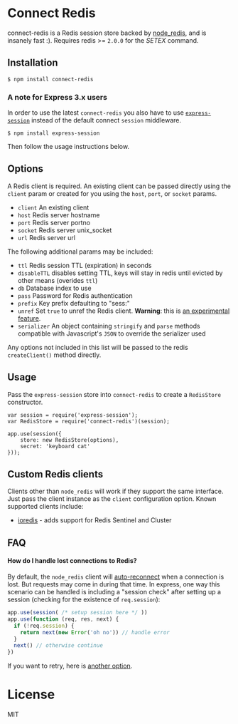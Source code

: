 # Connect Redis

connect-redis is a Redis session store backed by [node_redis](http://github.com/mranney/node_redis), and is insanely fast :). Requires redis >= `2.0.0` for the _SETEX_ command.

## Installation

    $ npm install connect-redis

### A note for Express 3.x users

In order to use the latest `connect-redis` you also have to use [`express-session`](https://github.com/expressjs/session) instead of the default connect `session` middleware.

    $ npm install express-session

Then follow the usage instructions below.

## Options

  A Redis client is required.  An existing client can be passed directly using the `client` param or created for you using the `host`, `port`, or `socket` params.
  - `client` An existing client
  - `host` Redis server hostname
  - `port` Redis server portno
  - `socket` Redis server unix_socket
  - `url` Redis server url

The following additional params may be included:

  - `ttl` Redis session TTL (expiration) in seconds
  - `disableTTL` disables setting TTL, keys will stay in redis until evicted by other means (overides `ttl`)
  - `db` Database index to use
  - `pass` Password for Redis authentication
  - `prefix` Key prefix defaulting to "sess:"
  - `unref` Set `true` to unref the Redis client. **Warning**: this is [an experimental feature](https://github.com/mranney/node_redis#clientunref).
  - `serializer` An object containing `stringify` and `parse` methods compatible with Javascript's `JSON` to override the serializer used

Any options not included in this list will be passed to the redis `createClient()` method directly.

## Usage

Pass the `express-session` store into `connect-redis` to create a `RedisStore` constructor.

    var session = require('express-session');
    var RedisStore = require('connect-redis')(session);

    app.use(session({
        store: new RedisStore(options),
        secret: 'keyboard cat'
    }));

## Custom Redis clients

Clients other than `node_redis` will work if they support the same interface.  Just pass the client instance as the `client` configuration option.  Known supported clients include:

  * [ioredis](https://github.com/luin/ioredis) - adds support for Redis Sentinel and Cluster

## FAQ

#### How do I handle lost connections to Redis?

By default, the `node_redis` client will [auto-reconnect](https://github.com/mranney/node_redis#overloading) when a connection is lost.  But requests may come in during that time. In express, one way this scenario can be handled is including a "session check" after setting up a session (checking for the existence of `req.session`):

```js
app.use(session( /* setup session here */ ))
app.use(function (req, res, next) {
  if (!req.session) {
    return next(new Error('oh no')) // handle error
  }
  next() // otherwise continue
})
```

If you want to retry, here is [another option](https://github.com/expressjs/session/issues/99#issuecomment-63853989).

# License

  MIT
